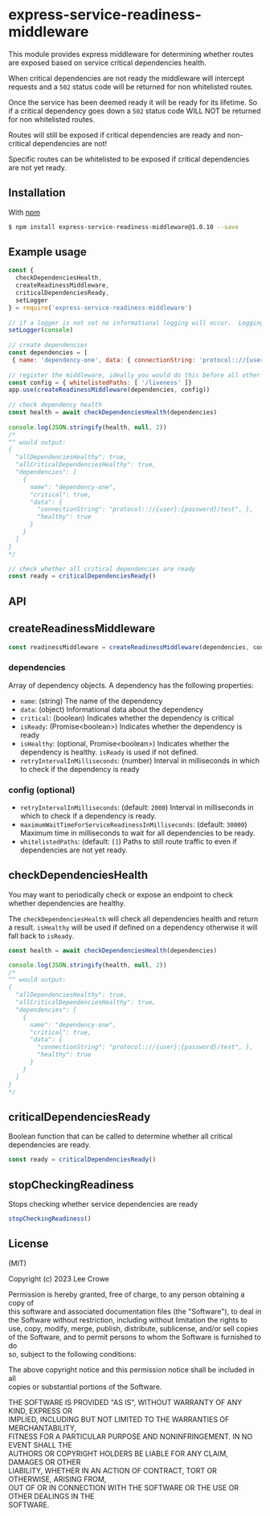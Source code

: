 
# express-service-readiness-middleware

This module provides express middleware for determining whether routes are exposed based on service critical dependencies health.

When critical dependencies are not ready the middleware will intercept requests and a `502` status code will be returned for non whitelisted routes.

Once the service has been deemed ready it will be ready for its lifetime. So if a critical dependency goes down a `502` status code WILL NOT be returned for non whitelisted routes.

Routes will still be exposed if critical dependencies are ready and non-critical dependencies are not!

Specific routes can be whitelisted to be exposed if critical dependencies are not yet ready.

## Installation

With [npm](http://npmjs.org)

```bash  
$ npm install express-service-readiness-middleware@1.0.10 --save
```  
  
## Example usage  
  
```js  
const {  
  checkDependenciesHealth, 
  createReadinessMiddleware,
  criticalDependenciesReady,
  setLogger
} = require('express-service-readiness-middleware')
  
// if a logger is not set no informational logging will occur.  Logging can be set using the 'setLogger' function.  The object must have a 'log' function.  
setLogger(console)  
  
// create dependencies  
const dependencies = [  
 { name: 'dependency-one', data: { connectionString: 'protocol:://{user}:{password}/test' }, critical: true, isReady: () => Promise.resolve(true), isHealthy: () => Promise.resolve(true) // optional, isReady is used if not defined }]  
  
// register the middleware, ideally you would do this before all other middlware  
const config = { whitelistedPaths: [ '/liveness' ]}  
app.use(createReadinessMiddleware(dependencies, config))  
  
// check dependency health  
const health = await checkDependenciesHealth(dependencies)  
  
console.log(JSON.stringify(health, null, 2))  
/*  
^^ would output:  
{
  "allDependenciesHealthy": true,
  "allCriticalDependenciesHealthy": true,  
  "dependencies": [
    {
      name": "dependency-one",
      "critical": true, 
      "data": {
        "connectionString": "protocol:://{user}:{password}/test", },
        "healthy": true
      }
    }
  ]
}  
*/

// check whether all critical dependencies are ready
const ready = criticalDependenciesReady()
```  

## API

## createReadinessMiddleware

```js  
const readinessMiddleware = createReadinessMiddleware(dependencies, config)  
```  

### dependencies

Array of dependency objects.  A dependency has the following properties:

- `name`: (string) The name of the dependency
- `data`: (object) Informational data about the dependency
- `critical`: (boolean) Indicates whether the dependency is critical
- `isReady`: (Promise&lt;boolean&gt;) Indicates whether the dependency is ready
- `isHealthy`: (optional, Promise&lt;boolean&gt;) Indicates whether the dependency is healthy. `isReady` is used if not defined.
- `retryIntervalInMilliseconds`: (number) Interval in milliseconds in which to check if the dependency is ready

### config (optional)

- `retryIntervalInMilliseconds`: (default: `2000`) Interval in milliseconds in which to check if a dependency is ready.
- `maximumWaitTimeForServiceReadinessInMilliseconds`: (default: `30000`) Maximum time in milliseconds to wait for all dependencies to be ready.
- `whitelistedPaths`: (default: `[]`) Paths to still route traffic to even if dependencies are not yet ready.

## checkDependenciesHealth

You may want to periodically check or expose an endpoint to check whether dependencies are healthy.

The `checkDependenciesHealth` will check all dependencies health and return a result.  `isHealthy` will be used if defined on a dependency otherwise it will fall back to `isReady`.

```js  
const health = await checkDependenciesHealth(dependencies)

console.log(JSON.stringify(health, null, 2))
/*  
^^ would output:  
{
  "allDependenciesHealthy": true,
  "allCriticalDependenciesHealthy": true,  
  "dependencies": [
    {
      name": "dependency-one",
      "critical": true, 
      "data": {
        "connectionString": "protocol:://{user}:{password}/test", },
        "healthy": true
      }
    }
  ]
}
*/
```

## criticalDependenciesReady

Boolean function that can be called to determine whether all critical dependencies are ready.

```js  
const ready = criticalDependenciesReady()
```

## stopCheckingReadiness

Stops checking whether service dependencies are ready

```js  
stopCheckingReadiness()
```

## License

(MIT)

Copyright (c) 2023 Lee Crowe

Permission is hereby granted, free of charge, to any person obtaining a copy of  
this software and associated documentation files (the "Software"), to deal in  
the Software without restriction, including without limitation the rights to  
use, copy, modify, merge, publish, distribute, sublicense, and/or sell copies  
of the Software, and to permit persons to whom the Software is furnished to do  
so, subject to the following conditions:

The above copyright notice and this permission notice shall be included in all  
copies or substantial portions of the Software.

THE SOFTWARE IS PROVIDED "AS IS", WITHOUT WARRANTY OF ANY KIND, EXPRESS OR  
IMPLIED, INCLUDING BUT NOT LIMITED TO THE WARRANTIES OF MERCHANTABILITY,  
FITNESS FOR A PARTICULAR PURPOSE AND NONINFRINGEMENT. IN NO EVENT SHALL THE  
AUTHORS OR COPYRIGHT HOLDERS BE LIABLE FOR ANY CLAIM, DAMAGES OR OTHER  
LIABILITY, WHETHER IN AN ACTION OF CONTRACT, TORT OR OTHERWISE, ARISING FROM,  
OUT OF OR IN CONNECTION WITH THE SOFTWARE OR THE USE OR OTHER DEALINGS IN THE  
SOFTWARE.